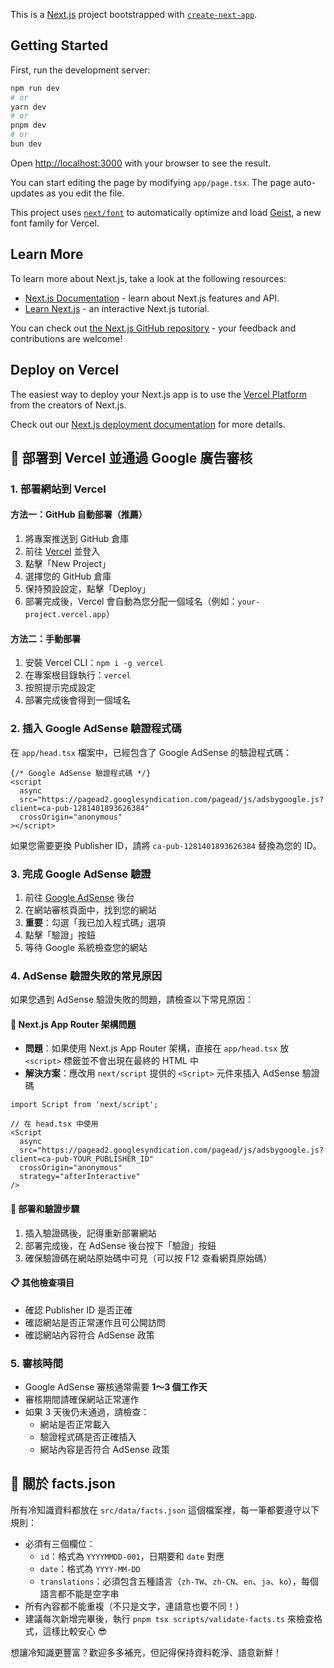 This is a [Next.js](https://nextjs.org) project bootstrapped with [`create-next-app`](https://nextjs.org/docs/app/api-reference/cli/create-next-app).

## Getting Started

First, run the development server:

```bash
npm run dev
# or
yarn dev
# or
pnpm dev
# or
bun dev
```

Open [http://localhost:3000](http://localhost:3000) with your browser to see the result.

You can start editing the page by modifying `app/page.tsx`. The page auto-updates as you edit the file.

This project uses [`next/font`](https://nextjs.org/docs/app/building-your-application/optimizing/fonts) to automatically optimize and load [Geist](https://vercel.com/font), a new font family for Vercel.

## Learn More

To learn more about Next.js, take a look at the following resources:

- [Next.js Documentation](https://nextjs.org/docs) - learn about Next.js features and API.
- [Learn Next.js](https://nextjs.org/learn) - an interactive Next.js tutorial.

You can check out [the Next.js GitHub repository](https://github.com/vercel/next.js) - your feedback and contributions are welcome!

## Deploy on Vercel

The easiest way to deploy your Next.js app is to use the [Vercel Platform](https://vercel.com/new?utm_medium=default-template&filter=next.js&utm_source=create-next-app&utm_campaign=create-next-app-readme) from the creators of Next.js.

Check out our [Next.js deployment documentation](https://nextjs.org/docs/app/building-your-application/deploying) for more details.

## 🚀 部署到 Vercel 並通過 Google 廣告審核

### 1. 部署網站到 Vercel

#### 方法一：GitHub 自動部署（推薦）
1. 將專案推送到 GitHub 倉庫
2. 前往 [Vercel](https://vercel.com) 並登入
3. 點擊「New Project」
4. 選擇您的 GitHub 倉庫
5. 保持預設設定，點擊「Deploy」
6. 部署完成後，Vercel 會自動為您分配一個域名（例如：`your-project.vercel.app`）

#### 方法二：手動部署
1. 安裝 Vercel CLI：`npm i -g vercel`
2. 在專案根目錄執行：`vercel`
3. 按照提示完成設定
4. 部署完成後會得到一個域名

### 2. 插入 Google AdSense 驗證程式碼

在 `app/head.tsx` 檔案中，已經包含了 Google AdSense 的驗證程式碼：

```tsx
{/* Google AdSense 驗證程式碼 */}
<script
  async
  src="https://pagead2.googlesyndication.com/pagead/js/adsbygoogle.js?client=ca-pub-1281401893626384"
  crossOrigin="anonymous"
></script>
```

如果您需要更換 Publisher ID，請將 `ca-pub-1281401893626384` 替換為您的 ID。

### 3. 完成 Google AdSense 驗證

1. 前往 [Google AdSense](https://www.google.com/adsense) 後台
2. 在網站審核頁面中，找到您的網站
3. **重要**：勾選「我已加入程式碼」選項
4. 點擊「驗證」按鈕
5. 等待 Google 系統檢查您的網站

### 4. AdSense 驗證失敗的常見原因

如果您遇到 AdSense 驗證失敗的問題，請檢查以下常見原因：

#### 🔧 Next.js App Router 架構問題
- **問題**：如果使用 Next.js App Router 架構，直接在 `app/head.tsx` 放 `<script>` 標籤並不會出現在最終的 HTML 中
- **解決方案**：應改用 `next/script` 提供的 `<Script>` 元件來插入 AdSense 驗證碼

```tsx
import Script from 'next/script';

// 在 head.tsx 中使用
<Script
  async
  src="https://pagead2.googlesyndication.com/pagead/js/adsbygoogle.js?client=ca-pub-YOUR_PUBLISHER_ID"
  crossOrigin="anonymous"
  strategy="afterInteractive"
/>
```

#### 🚀 部署和驗證步驟
1. 插入驗證碼後，記得重新部署網站
2. 部署完成後，在 AdSense 後台按下「驗證」按鈕
3. 確保驗證碼在網站原始碼中可見（可以按 F12 查看網頁原始碼）

#### 📋 其他檢查項目
- 確認 Publisher ID 是否正確
- 確認網站是否正常運作且可公開訪問
- 確認網站內容符合 AdSense 政策

### 5. 審核時間

- Google AdSense 審核通常需要 **1～3 個工作天**
- 審核期間請確保網站正常運作
- 如果 3 天後仍未通過，請檢查：
  - 網站是否正常載入
  - 驗證程式碼是否正確插入
  - 網站內容是否符合 AdSense 政策

## 🧠 關於 facts.json

所有冷知識資料都放在 `src/data/facts.json` 這個檔案裡，每一筆都要遵守以下規則：

- 必須有三個欄位：
  - `id`：格式為 `YYYYMMDD-001`，日期要和 `date` 對應
  - `date`：格式為 `YYYY-MM-DD`
  - `translations`：必須包含五種語言（`zh-TW`、`zh-CN`、`en`、`ja`、`ko`），每個語言都不能是空字串
- 所有內容都不能重複（不只是文字，連語意也要不同！）
- 建議每次新增完畢後，執行 `pnpm tsx scripts/validate-facts.ts` 來檢查格式，這樣比較安心 😎

想讓冷知識更豐富？歡迎多多補充，但記得保持資料乾淨、語意新鮮！
